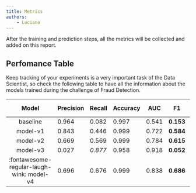 ```yaml
---
title: Metrics
authors:
    - Luciano
---
```


After the training and prediction steps, all the metrics will be collected and added on this report.

## Perfomance Table

Keep tracking of your experiments is a very important task of the Data Scientist, so check the following table to have all the information about the models trained during the challenge of Fraud Detection.

| Model | Precision | Recall | Accuracy | AUC | F1 | Time (s) |
| :-----: | --------- | ------ | -------- | --- | -- | ------------ |
| baseline | 0.964 | 0.082 | 0.997 | 0.541 | **0.153** | 26.77 |
| model-v1 | 0.843 | 0.446 | 0.999 | 0.722 | **0.584** | 99.96 |
| model-v2 | 0.669 | 0.569 | 0.999 | 0.784 | **0.615** | 98.99 |
| model-v3 | 0.027 | *0.877* | 0.958 | 0.918 | **0.052** | 98.94 |
| :fontawesome-regular-laugh-wink: model-v4 | 0.696 | 0.676 | 0.999 | 0.838 | **0.686** | 252.80 |

